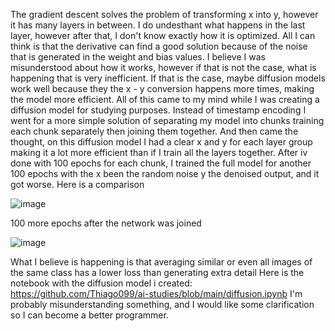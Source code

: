 


The gradient descent solves the problem of transforming x into y, however it has many layers in between. I do undesthant what happens in the last layer, however after that, I don't know exactly how it is optimized. All I can think is that the derivative can find a good solution because of the noise that is generated in the weight and bias values. I believe I was misunderstood about how it works, however if that is not the case, what is happening that is very inefficient.
If that is the case, maybe diffusion models work well because they the x - y conversion happens more times, making the model more efficient.
All of this came to my mind while I was creating a diffusion model for studying purposes. Instead of timestamp encoding I went for a more simple solution of separating my model into chunks training each chunk separately then joining them together. And then came the thought, on this diffusion model I had a clear x and y for each layer group making it a lot more efficient than if I train all the layers together. After iv done with 100 epochs for each chunk, I trained the full model for another 100 epochs with the x been the random noise y the denoised output, and it got worse. Here is a comparison



![image](https://github.com/Thiago099/ai-studies/assets/66787043/62174482-9da7-47ce-ba32-0d4d83e7e3d6)



100 more epochs after the network was joined



![image](https://github.com/Thiago099/ai-studies/assets/66787043/75dc64bc-385f-4590-8567-d2d177336ba2)



What I believe is happening is that averaging similar or even all images of the same class has a lower loss than generating extra detail
Here is the notebook with the diffusion model i created:
https://github.com/Thiago099/ai-studies/blob/main/diffusion.ipynb
I'm probably misunderstanding something, and I would like some clarification so I can become a better programmer.
